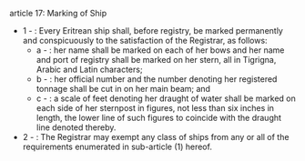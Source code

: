article 17: Marking of Ship 

<ul>
			<li>1 - : Every Eritrean ship shall, before registry, be marked permanently and conspicuously to the satisfaction of the Registrar, as follows:<ul>
						<li>a - : her name shall be marked on each of her bows and her name and port of registry shall be marked on her stern, all in Tigrigna, Arabic and Latin characters;<ul>
						</ul></li>						<li>b - : her official number and the number denoting her registered tonnage shall be cut in on her main beam; and<ul>
						</ul></li>						<li>c - : a scale of feet denoting her draught of water shall be marked on each side of her sternpost in figures, not less than six inches in length, the lower line of such figures to coincide with the draught line denoted thereby.<ul>
						</ul></li>			</ul></li>			<li>2 - : The Registrar may exempt any class of ships from any or all of the requirements enumerated in sub-article (1) hereof. <ul>
			</ul></li></ul>